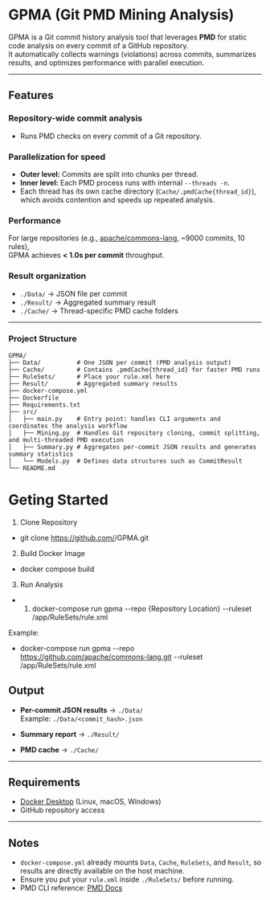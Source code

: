 # GPMA (Git PMD Mining Analysis)

GPMA is a Git commit history analysis tool that leverages **PMD** for static code analysis on every commit of a GitHub repository.  
It automatically collects warnings (violations) across commits, summarizes results, and optimizes performance with parallel execution.

---

## Features

### Repository-wide commit analysis
- Runs PMD checks on every commit of a Git repository.

### Parallelization for speed
- **Outer level:** Commits are split into chunks per thread.  
- **Inner level:** Each PMD process runs with internal `--threads -n`.  
- Each thread has its own cache directory (`Cache/.pmdCache{thread_id}`), which avoids contention and speeds up repeated analysis.

### Performance
For large repositories (e.g., [apache/commons-lang](https://github.com/apache/commons-lang), ~9000 commits, 10 rules),  
GPMA achieves **< 1.0s per commit** throughput.

### Result organization
- `./Data/` → JSON file per commit  
- `./Result/` → Aggregated summary result  
- `./Cache/` → Thread-specific PMD cache folders

---
### Project Structure

```text
GPMA/
├── Data/          # One JSON per commit (PMD analysis output)
├── Cache/         # Contains .pmdCache{thread_id} for faster PMD runs
├── RuleSets/      # Place your rule.xml here
├── Result/        # Aggregated summary results
├── docker-compose.yml
├── Dockerfile
├── Requirements.txt
├── src/
│   ├── main.py    # Entry point: handles CLI arguments and coordinates the analysis workflow
│   ├── Mining.py  # Handles Git repository cloning, commit splitting, and multi-threaded PMD execution
│   ├── Summary.py # Aggregates per-commit JSON results and generates summary statistics
│   └── Models.py  # Defines data structures such as CommitResult
└── README.md
```


# Geting Started

1. Clone Repository
- git clone https://github.com/<your-account>/GPMA.git 

2. Build Docker Image
- docker compose build

3. Run Analysis
- 1. docker-compose run gpma --repo {Repository Location} --ruleset /app/RuleSets/rule.xml

Example:
- docker-compose run gpma --repo https://github.com/apache/commons-lang.git --ruleset /app/RuleSets/rule.xml

## Output

- **Per-commit JSON results** → `./Data/`  
  Example: `./Data/<commit_hash>.json`

- **Summary report** → `./Result/`

- **PMD cache** → `./Cache/`

---

## Requirements

- [Docker Desktop](https://www.docker.com/products/docker-desktop) (Linux, macOS, Windows)  
- GitHub repository access

---

## Notes

- `docker-compose.yml` already mounts `Data`, `Cache`, `RuleSets`, and `Result`, so results are directly available on the host machine.  
- Ensure you put your `rule.xml` inside `./RuleSets/` before running.  
- PMD CLI reference: [PMD Docs](https://docs.pmd-code.org/pmd-doc-7.16.0/pmd_userdocs_cli_reference.html)



